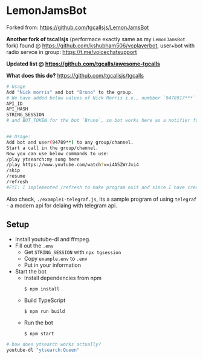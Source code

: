 # LemonJamsBot

Forked from: https://github.com/tgcallsjs/LemonJamsBot

**Another fork of tscallsjs** (performace exactly same as my `LemonJamsBot` fork) found @ https://github.com/kshubham506/vcplayerbot, user+bot with radio servce in group: https://t.me/voicechatsupport

**Updated list @ https://github.com/tgcalls/awesome-tgcalls**

**What does this do?** https://github.com/tgcallsjs/tgcalls

```bash
# Usage
Add "Nick morris" and bot "Bruno" to the group.
# We have added below values of Nick Morris i.e., numbber `9478917***` number.
API_ID
API_HASH
STRING_SESSION
# and BOT_TOKEN for the bot `Bruno`, so bot works here as a notifier for the updates we and interaction in the group and the user is controlled to stream music in the call in the group/channel.


## Usage:
Add bot and user(94789**) to any group/channel.
Start a call in the group/channel.
Now you can use below commands to use:
/play ytsearch:my song here
/play https://www.youtube.com/watch?v=i4A5ZWrJxi4
/skip
/resume
/refresh
#FYI: I implemented /refresh to make program exit and since I have created a servcie with `systemd` it would make it re-run again.
```

Also check, `./example1-telegraf.js`, its a sample program of using `telegraf` - a modern api for delaing with telegram api.

## Setup

-   Install youtube-dl and ffmpeg.
-   Fill out the `.env`
    -   Get `STRING_SESSION` with `npx tgsession`
    -   Copy `example.env` to `.env`
    -   Put in your information
-   Start the bot
    -   Install dependencies from npm
        ```shell
        $ npm install
        ```
    -   Build TypeScript
        ```shell
        $ npm run build
        ```
    -   Run the bot
        ```shell
        $ npm start
        ```

```bash
# how does ytsearch works actually?
youtube-dl "ytsearch:Queen"
```
